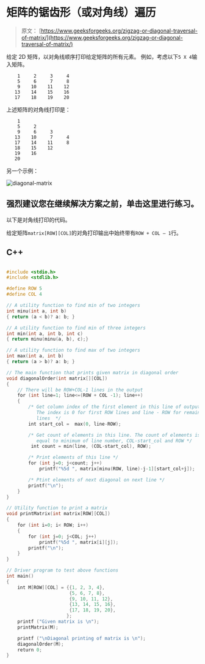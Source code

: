 # 矩阵的锯齿形（或对角线）遍历

> 原文： [https://www.geeksforgeeks.org/zigzag-or-diagonal-traversal-of-matrix/](https://www.geeksforgeeks.org/zigzag-or-diagonal-traversal-of-matrix/)

给定 2D 矩阵，以对角线顺序打印给定矩阵的所有元素。 例如，考虑以下`5 X 4`输入矩阵。

```
    1     2     3     4
    5     6     7     8
    9    10    11    12
   13    14    15    16
   17    18    19    20
```

上述矩阵的对角线打印是：

```
    1
    5     2
    9     6     3
   13    10     7     4
   17    14    11     8
   18    15    12
   19    16
   20
```

另一个示例：

![diagonal-matrix](img/cb40b044ad1013046f6267770166bd9e.png) 

## 强烈建议您在继续解决方案之前，单击这里进行练习。

以下是对角线打印的代码。

给定矩阵`matrix[ROW][COL]`的对角打印输出中始终带有`ROW + COL – 1`行。

## C++ 

```cpp

#include <stdio.h> 
#include <stdlib.h> 

#define ROW 5 
#define COL 4 

// A utility function to find min of two integers 
int minu(int a, int b) 
{ return (a < b)? a: b; } 

// A utility function to find min of three integers 
int min(int a, int b, int c) 
{ return minu(minu(a, b), c);} 

// A utility function to find max of two integers 
int max(int a, int b) 
{ return (a > b)? a: b; } 

// The main function that prints given matrix in diagonal order 
void diagonalOrder(int matrix[][COL]) 
{ 
    // There will be ROW+COL-1 lines in the output 
    for (int line=1; line<=(ROW + COL -1); line++) 
    { 
        /* Get column index of the first element in this line of output. 
           The index is 0 for first ROW lines and line - ROW for remaining 
           lines  */
        int start_col =  max(0, line-ROW); 

        /* Get count of elements in this line. The count of elements is 
           equal to minimum of line number, COL-start_col and ROW */
         int count = min(line, (COL-start_col), ROW); 

        /* Print elements of this line */
        for (int j=0; j<count; j++) 
            printf("%5d ", matrix[minu(ROW, line)-j-1][start_col+j]); 

        /* Ptint elements of next diagonal on next line */
        printf("\n"); 
    } 
} 

// Utility function to print a matrix 
void printMatrix(int matrix[ROW][COL]) 
{ 
    for (int i=0; i< ROW; i++) 
    { 
        for (int j=0; j<COL; j++) 
            printf("%5d ", matrix[i][j]); 
        printf("\n"); 
    } 
} 

// Driver program to test above functions 
int main() 
{ 
    int M[ROW][COL] = {{1, 2, 3, 4}, 
                       {5, 6, 7, 8}, 
                       {9, 10, 11, 12}, 
                       {13, 14, 15, 16}, 
                       {17, 18, 19, 20}, 
                      }; 
    printf ("Given matrix is \n"); 
    printMatrix(M); 

    printf ("\nDiagonal printing of matrix is \n"); 
    diagonalOrder(M); 
    return 0; 
} 

```